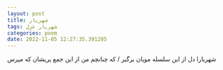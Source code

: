 ```yaml
---
layout: post
title: شهریار
tags: شهریار غزل
categories: poem
date: 2022-11-05 12:27:35.391205
---
```


شهریارا دل از این سلسله مویان برگیر / که چنانچم من از این جمع پریشان که مپرس